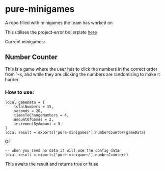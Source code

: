 # pure-minigames

A repo filled with minigames the team has worked on

This utilises the project-error boilerplate [here](https://github.com/project-error/fivem-react-boilerplate-lua/tree/master)

Current minigames:

## Number Counter

This is a game where the user has to click the numbers in the correct order from 1-x, and while they are clicking the numbers are randomising to make it harder

### How to use:

    local gameData = {
        totalNumbers = 15,
        seconds = 20,
        timesToChangeNumbers = 4,
        amountOfGames = 2,
        incrementByAmount = 5,
    }
    local result = exports['pure-minigames']:numberCounter(gameData)

Or

    -- when you send no data it will use the config data
    local result = exports['pure-minigames']:numberCounter()

This awaits the result and returns true or false
